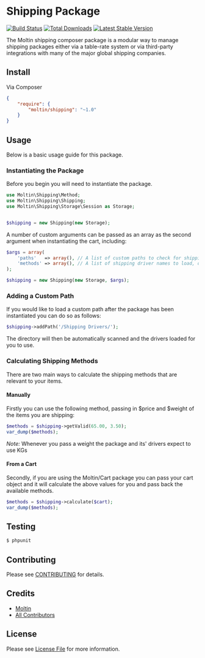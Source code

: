 # Shipping Package

[![Build Status](https://secure.travis-ci.org/moltin/shipping.png)](http://travis-ci.org/moltin/shipping)
[![Total Downloads](https://poser.pugx.org/moltin/shipping/downloads.png)](https://packagist.org/packages/moltin/shipping)
[![Latest Stable Version](https://poser.pugx.org/moltin/shipping/v/stable.png)](https://packagist.org/packages/moltin/shipping)

The Moltin shipping composer package is a modular way to manage shipping packages either
via a table-rate system or via third-party integrations with many of the major global
shipping companies.


## Install

Via Composer

``` json
{
    "require": {
        "moltin/shipping": "~1.0"
    }
}
```


## Usage

Below is a basic usage guide for this package.

### Instantiating the Package

Before you begin you will need to instantiate the package.

``` php
use Moltin\Shipping\Method;
use Moltin\Shipping\Shipping;
use Moltin\Shipping\Storage\Session as Storage;


$shipping = new Shipping(new Storage);
```

A number of custom arguments can be passed as an array as the second argument when instantiating the cart, including:

``` php
$args = array(
	'paths'   => array(), // A list of custom paths to check for shipping drivers
	'methods' => array(), // A list of shipping driver names to load, defaults to loading all
);

$shipping = new Shipping(new Storage, $args);
```

### Adding a Custom Path

If you would like to load a custom path after the package has been instantiated you can do so as follows:

``` php
$shipping->addPath('/Shipping Drivers/');
```

The directory will then be automatically scanned and the drivers loaded for you to use.

### Calculating Shipping Methods

There are two main ways to calculate the shipping methods that are relevant to your items.

#### Manually

Firstly you can use the following method, passing in $price and $weight of the items you are shipping:

``` php
$methods = $shipping->getValid(65.00, 3.50);
var_dump($methods);
```

*Note:* Whenever you pass a weight the package and its' drivers expect to use KGs

#### From a Cart

Secondly, if you are using the Moltin/Cart package you can pass your cart object and it will
calculate the above values for you and pass back the available methods.

``` php
$methods = $shipping->calculate($cart);
var_dump($methods);
```



## Testing

``` bash
$ phpunit
```

## Contributing

Please see [CONTRIBUTING](https://github.com/moltin/shipping/blob/master/CONTRIBUTING.md) for details.


## Credits

- [Moltin](https://github.com/moltin)
- [All Contributors](https://github.com/moltin/shipping/contributors)


## License

Please see [License File](https://github.com/moltin/shipping/blob/master/LICENSE) for more information.
